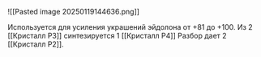 ![[Pasted image 20250119144636.png]]

Используется для усиления украшений эйдолона от +81 до +100.
Из 2 [[Кристалл P3]] синтезируется 1 [[Кристалл P4]]
Разбор дает 2 [[Кристалл P2]].
